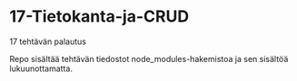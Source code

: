 # 17-Tietokanta-ja-CRUD
17 tehtävän palautus

Repo sisältää tehtävän tiedostot node_modules-hakemistoa ja sen sisältöä lukuunottamatta.
